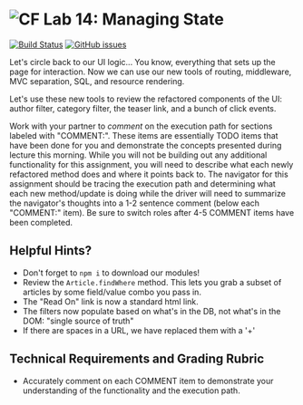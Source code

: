 ![CF](https://i.imgur.com/7v5ASc8.png)  Lab 14: Managing State
=======
[![Build Status](https://travis-ci.org/codefellows-seattle-301d9/14-managing-state.svg?branch=master)](https://travis-ci.org/codefellows-seattle-301d9/14-managing-state) [![GitHub issues](https://img.shields.io/badge/Issues%3F-Ask%20for%20Help!-orange.svg)](https://github.com/codefellows/seattle-301d9/issues/new)

Let's circle back to our UI logic... You know, everything that sets up the page for interaction. Now we can use our new tools of routing, middleware, MVC separation, SQL, and resource rendering.

Let's use these new tools to review the refactored components of the UI: author filter, category filter, the teaser link, and a bunch of click events.

Work with your partner to *comment* on the execution path for sections labeled with "COMMENT:".  These items are essentially TODO items that have been done for you and demonstrate the concepts presented during lecture this morning.  While you will not be building out any additional functionality for this assignment, you will need to describe what each newly refactored method does and where it points back to.  The navigator for this assignment should be tracing the execution path and determining what each new method/update is doing while the driver will need to summarize the navigator's thoughts into a 1-2 sentence comment (below each "COMMENT:" item).  Be sure to switch roles after 4-5 COMMENT items have been completed.

## Helpful Hints?
 - Don't forget to `npm i` to download our modules!
 - Review the `Article.findWhere` method.  This lets you grab a subset of articles by some field/value combo you pass in.
 - The "Read On" link is now a standard html link.
 - The filters now populate based on what's in the DB, not what's in the DOM: "single source of truth"
 - If there are spaces in a URL, we have replaced them with a '+'

## Technical Requirements and Grading Rubric
 - Accurately comment on each COMMENT item to demonstrate your understanding of the functionality and the execution path.

